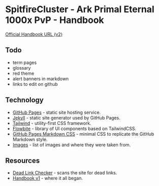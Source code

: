 # SpitfireCluster - Ark Primal Eternal 1000x PvP - Handbook

[Official Handbook URL (v2)](https://spitfire-cluster-community.github.io/ase-pe-pvp/)

## Todo

- term pages
- glossary
- red theme
- alert banners in markdown
- links to edit on github

## Technology

- [GitHub Pages](refs/github-pages.md) - static site hosting service.
- [Jekyll](refs/jekyll.md) - static site generator used by GitHub Pages. 
- [Tailwind](refs/tailwind.md) - utility-first CSS framework.
- [Flowbite](refs/flowbite.md) - library of UI components based on TailwindCSS.
- [GitHub Pages Markdown CSS](refs/github-pages-markdown-css.md) - minimal CSS to replicate the GitHub Markdown style.
- [Images](refs/images.md) - list of images and where they were taken from.

## Resources

- [Dead Link Checker](refs/dead-link-checker.md) - scans the site for dead links.
- [Handbook v1](https://github.com/Spitfire-Cluster-Community/ase-pe-pvp/wiki) - where it all began.
